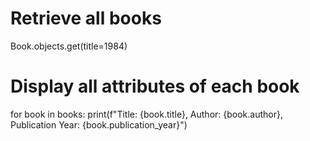 # Retrieve all books
Book.objects.get(title=1984)
# Display all attributes of each book
for book in books:
    print(f"Title: {book.title}, Author: {book.author}, Publication Year: {book.publication_year}")
